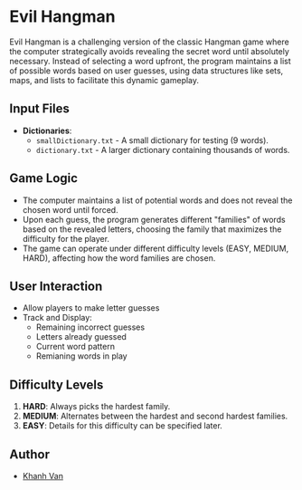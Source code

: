 # Evil Hangman

Evil Hangman is a challenging version of the classic Hangman game where the computer strategically avoids revealing the secret word until absolutely necessary. Instead of selecting a word upfront, the program maintains a list of possible words based on user guesses, using data structures like sets, maps, and lists to facilitate this dynamic gameplay.



## Input Files

- **Dictionaries**:
  - `smallDictionary.txt` - A small dictionary for testing (9 words).
  - `dictionary.txt` - A larger dictionary containing thousands of words.

## Game Logic

- The computer maintains a list of potential words and does not reveal the chosen word until forced.
- Upon each guess, the program generates different "families" of words based on the revealed letters, choosing the family that maximizes the difficulty for the player.
- The game can operate under different difficulty levels (EASY, MEDIUM, HARD), affecting how the word families are chosen.

## User Interaction

- Allow players to make letter guesses
- Track and Display:
  - Remaining incorrect guesses
  - Letters already guessed
  - Current word pattern
  - Remianing words in play

## Difficulty Levels

1. **HARD**: Always picks the hardest family.
2. **MEDIUM**: Alternates between the hardest and second hardest families.
3. **EASY**: Details for this difficulty can be specified later.

## Author
- [Khanh Van](https://www.github.com/kvan278)
